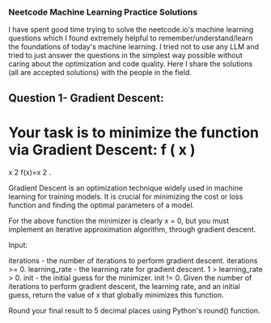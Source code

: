 ### Neetcode Machine Learning Practice Solutions


I have spent good time trying to solve the neetcode.io's machine learning questions which I found extremely helpful to remember/understand/learn the foundations of today's machine learning. 
I tried not to use any LLM and tried to just answer the questions in the simplest way possible without caring about the optimization and code quality.
Here I share the solutions (all are accepted solutions) with the people in the field.

## Question 1- Gradient Descent:
Your task is to minimize the function via Gradient Descent: 
f
(
x
)
=
x
2
f(x)=x 
2
 .

Gradient Descent is an optimization technique widely used in machine learning for training models. It is crucial for minimizing the cost or loss function and finding the optimal parameters of a model.

For the above function the minimizer is clearly x = 0, but you must implement an iterative approximation algorithm, through gradient descent.

Input:

iterations - the number of iterations to perform gradient descent. iterations >= 0.
learning_rate - the learning rate for gradient descent. 1 > learning_rate > 0.
init - the initial guess for the minimizer. init != 0.
Given the number of iterations to perform gradient descent, the learning rate, and an initial guess, return the value of x that globally minimizes this function.

Round your final result to 5 decimal places using Python's round() function.

